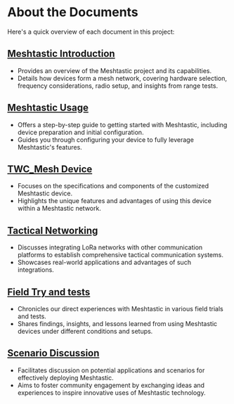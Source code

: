 # About the Documents

Here's a quick overview of each document in this project:

## [Meshtastic Introduction](https://github.com/IISNRL/TWC_Mesh/blob/main/documents/Meshtastic_Introduction.md)
- Provides an overview of the Meshtastic project and its capabilities.
- Details how devices form a mesh network, covering hardware selection, frequency considerations, radio setup, and insights from range tests.

## [Meshtastic Usage](https://github.com/IISNRL/TWC_Mesh/blob/main/documents/Meshtastic_Usage.md)
- Offers a step-by-step guide to getting started with Meshtastic, including device preparation and initial configuration.
- Guides you through configuring your device to fully leverage Meshtastic's features.

## [TWC_Mesh Device](https://github.com/IISNRL/TWC_Mesh/blob/main/documents/TWC_Mesh_device.md)
- Focuses on the specifications and components of the customized Meshtastic device.
- Highlights the unique features and advantages of using this device within a Meshtastic network.

## [Tactical Networking](https://github.com/IISNRL/TWC_Mesh/blob/main/documents/Tactical_Networking.md)
- Discusses integrating LoRa networks with other communication platforms to establish comprehensive tactical communication systems.
- Showcases real-world applications and advantages of such integrations.

## [Field Try and tests](https://github.com/IISNRL/TWC_Mesh/blob/main/documents/Field_Try_and_tests.md)
- Chronicles our direct experiences with Meshtastic in various field trials and tests.
- Shares findings, insights, and lessons learned from using Meshtastic devices under different conditions and setups.

## [Scenario Discussion](https://github.com/IISNRL/TWC_Mesh/blob/main/documents/Scenario_disscussion.md)
- Facilitates discussion on potential applications and scenarios for effectively deploying Meshtastic.
- Aims to foster community engagement by exchanging ideas and experiences to inspire innovative uses of Meshtastic technology.
